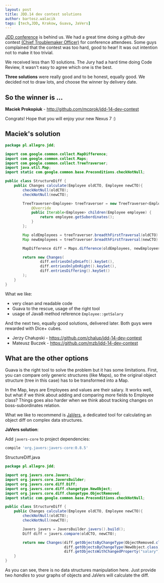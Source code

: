 ```yaml
---
layout: post
title: JDD.14 dev contest solutions
author: bartosz.walacik
tags: [tech,JDD, Krakow, Guava, JaVers]
---
```


[JDD conference](http://14.jdd.org.pl/) is behind us.
We had a great time doing a github dev contest
[(Chief Troublemaker Officer)](https://github.com/allegro/jdd-14-dev-contest) for conference attendees.
Some guys complained that the contest was too hard, good to hear!
It was out intention not to make it too trivial.

We received less than 10 solutions.
The Jury had a hard time doing Code Review,
it wasn't easy to agree which one is the best.

**Three solutions** were really good and to be honest, equally good.
We decided not to draw lots, and choose the winner by delivery date.

## So the winner is ...

**Maciek Prokopiuk** - http://github.com/mcprok/jdd-14-dev-contest

Congrats! Hope that you will enjoy your new Nexus 7 :)

## Maciek's solution

```java
package pl.allegro.jdd;

import com.google.common.collect.MapDifference;
import com.google.common.collect.Maps;
import com.google.common.collect.TreeTraverser;
import java.util.Map;
import static com.google.common.base.Preconditions.checkNotNull;

public class StructureDiff {
    public Changes calculate(Employee oldCTO, Employee newCTO){
        checkNotNull(oldCTO);
        checkNotNull(newCTO);

		TreeTraverser<Employee> treeTraverser = new TreeTraverser<Employee>() {
			@Override
			public Iterable<Employee> children(Employee employee) {
				return employee.getSubordinates();
			}
		};

		Map oldEmployees = treeTraverser.breadthFirstTraversal(oldCTO).toMap(Employee::getSalary);
		Map newEmployees = treeTraverser.breadthFirstTraversal(newCTO).toMap(Employee::getSalary);

		MapDifference diff = Maps.difference(oldEmployees, newEmployees);

		return new Changes(
				diff.entriesOnlyOnLeft().keySet(),
				diff.entriesOnlyOnRight().keySet(),
				diff.entriesDiffering().keySet()
		);
    }
}
```

What we like:

* very clean and readable code
* Guava to the rescue, usage of the right tool
* usage of Java8 method reference `Employee::getSalary`

And the next two, equally good solutions, delivered later.
Both guys were rewarded with Dice+ cubes.

* Jerzy Chałupski - https://github.com/chalup/jdd-14-dev-contest
* Mateusz Buczek - https://github.com/mzb/jdd-14-dev-contest

## What are the other options

Guava is the right tool to solve the problem but it has some limitations.
First, you can compare only generic structures (like Maps),
so the original object structure (tree in this case) has to be transformed into a Map.

In the Map, keys are Employees and values are their salary.
It works well, but what if we think about adding and comparing more fields to Employee class?
Things goes also harder when we think about tracking changes on boss-subordinates relation.

What we like to recommend is [JaVers](http://javers.org), a dedicated tool for calculating
 an object diff on complex
data structures.

**JaVers solution**:

Add `javers-core` to project dependencies:

```groovy
compile 'org.javers:javers-core:0.8.5'
```

StructureDiff.java

```java
package pl.allegro.jdd;

import org.javers.core.Javers;
import org.javers.core.JaversBuilder;
import org.javers.core.diff.Diff;
import org.javers.core.diff.changetype.NewObject;
import org.javers.core.diff.changetype.ObjectRemoved;
import static com.google.common.base.Preconditions.checkNotNull;

public class StructureDiff {
    public Changes calculate(Employee oldCTO, Employee newCTO){
        checkNotNull(oldCTO);
        checkNotNull(newCTO);

        Javers javers = JaversBuilder.javers().build();
        Diff diff = javers.compare(oldCTO, newCTO);

        return new Changes(diff.getObjectsByChangeType(ObjectRemoved.class),
                           diff.getObjectsByChangeType(NewObject.class),
                           diff.getObjectsWithChangedProperty("salary"));
    }
}
```

As you can see, there is no data structures manipulation here.
Just provide two *handles* to your graphs of objects and JaVers will calculate the diff.








